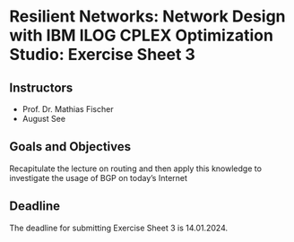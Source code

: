 # Resilient Networks: Network Design with IBM ILOG CPLEX Optimization Studio: Exercise Sheet 3

## Instructors
- Prof. Dr. Mathias Fischer
- August See

## Goals and Objectives 
Recapitulate the lecture on routing and then apply this knowledge to investigate the usage of BGP on today’s Internet

## Deadline
The deadline for submitting Exercise Sheet 3 is 14.01.2024. 
